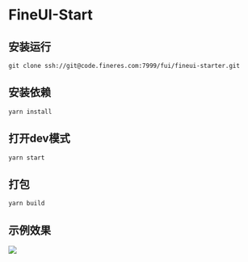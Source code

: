 # FineUI-Start

## 安装运行
`git clone ssh://git@code.fineres.com:7999/fui/fineui-starter.git`

## 安装依赖
`yarn install`

## 打开dev模式
`yarn start`

## 打包
`yarn build`

## 示例效果
![](./screenshorts/todolist.gif)